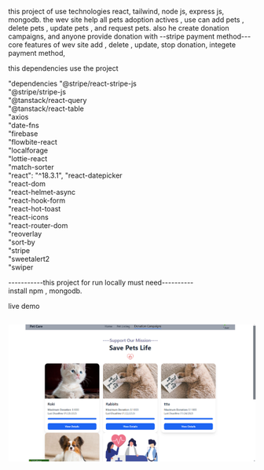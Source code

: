 this project of use technologies  react, tailwind, node js, express js, mongodb.
the wev site help all pets adoption actives ,
use can add pets , delete pets , update pets , and request pets.
also he create  donation campaigns,
and anyone provide donation with --stripe payment method---
core features of wev site 
add , delete , update, stop donation, integete  payment method,

this dependencies use the project

  "dependencies
    "@stripe/react-stripe-js<br/>
    "@stripe/stripe-js<br/>
    "@tanstack/react-query<br/>
    "@tanstack/react-table<br/>
    "axios<br/>
    "date-fns<br/>
    "firebase<br/>
    "flowbite-react<br/>
    "localforage<br/>
    "lottie-react<br/>
    "match-sorter<br/>
    "react": "^18.3.1",
    "react-datepicker<br/>
    "react-dom<br/>
    "react-helmet-async<br/>
    "react-hook-form<br/>
    "react-hot-toast<br/>
    "react-icons<br/>
    "react-router-dom<br/>
    "reoverlay<br/>
    "sort-by<br/>
    "stripe<br/>
    "sweetalert2<br/>
    "swiper<br/>



-----------this project for run locally must need---------- <br/>
install npm , mongodb.


live demo <Br/>


![image alt](https://github.com/ActiveShayun/adoption-pets-clients/blob/7797c62734a642cd0921125622047907f092610c/Screenshot%202025-02-05%20040829.png)
--------
